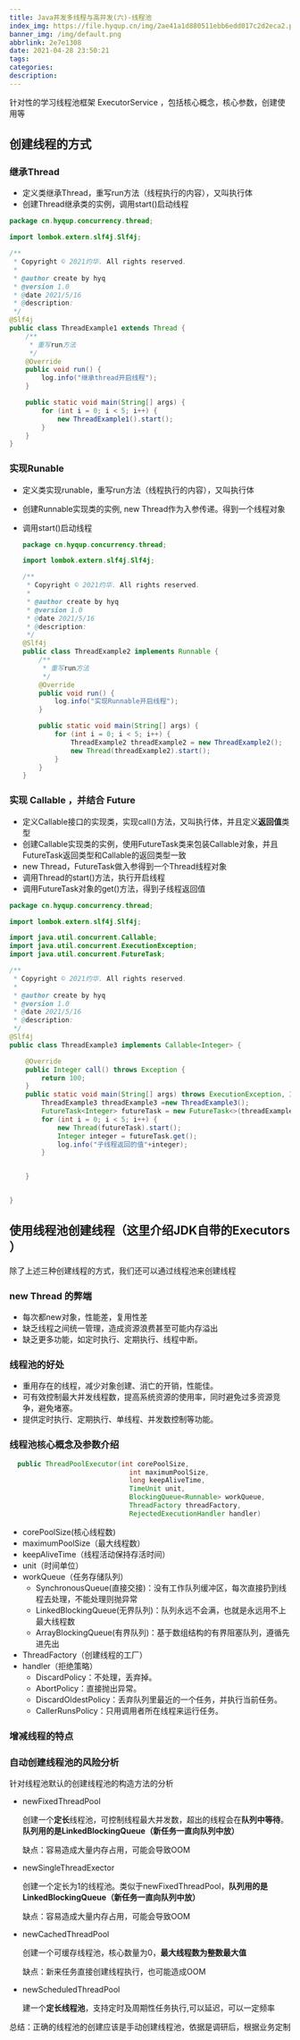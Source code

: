 ```yaml
---
title: Java并发多线程与高并发(六)-线程池
index_img: https://file.hyqup.cn/img/2ae41a1d880511ebb6edd017c2d2eca2.png
banner_img: /img/default.png
abbrlink: 2e7e1308
date: 2021-04-28 23:50:21
tags:
categories:
description:
---
```


针对性的学习线程池框架 ExecutorService ，包括核心概念，核心参数，创建使用等

<!-- more -->

## 创建线程的方式

### 继承Thread

- 定义类继承Thread，重写run方法（线程执行的内容），又叫执行体
- 创建Thread继承类的实例，调用start()启动线程

```java
package cn.hyqup.concurrency.thread;

import lombok.extern.slf4j.Slf4j;

/**
 * Copyright © 2021灼华. All rights reserved.
 *
 * @author create by hyq
 * @version 1.0
 * @date 2021/5/16
 * @description:
 */
@Slf4j
public class ThreadExample1 extends Thread {
    /**
     * 重写run方法
     */
    @Override
    public void run() {
        log.info("继承thread开启线程");
    }

    public static void main(String[] args) {
        for (int i = 0; i < 5; i++) {
            new ThreadExample1().start();
        }
    }
}

```



### 实现Runable

- 定义类实现runable，重写run方法（线程执行的内容），又叫执行体

- 创建Runnable实现类的实例, new Thread作为入参传递。得到一个线程对象

- 调用start()启动线程

  ```java
  package cn.hyqup.concurrency.thread;
  
  import lombok.extern.slf4j.Slf4j;
  
  /**
   * Copyright © 2021灼华. All rights reserved.
   *
   * @author create by hyq
   * @version 1.0
   * @date 2021/5/16
   * @description:
   */
  @Slf4j
  public class ThreadExample2 implements Runnable {
      /**
       * 重写run方法
       */
      @Override
      public void run() {
          log.info("实现Runnable开启线程");
      }
  
      public static void main(String[] args) {
          for (int i = 0; i < 5; i++) {
              ThreadExample2 threadExample2 = new ThreadExample2();
              new Thread(threadExample2).start();
          }
      }
  }
  
  ```

### 实现 Callable ，并结合 Future

- 定义Callable接口的实现类，实现call()方法，又叫执行体，并且定义**返回值**类型
- 创建Callable实现类的实例，使用FutureTask类来包装Callable对象，并且FutureTask返回类型和Callable的返回类型一致
- new Thread，FutureTask做入参得到一个Thread线程对象
- 调用Thread的start()方法，执行开启线程
- 调用FutureTask对象的get()方法，得到子线程返回值

```java
package cn.hyqup.concurrency.thread;

import lombok.extern.slf4j.Slf4j;

import java.util.concurrent.Callable;
import java.util.concurrent.ExecutionException;
import java.util.concurrent.FutureTask;

/**
 * Copyright © 2021灼华. All rights reserved.
 *
 * @author create by hyq
 * @version 1.0
 * @date 2021/5/16
 * @description:
 */
@Slf4j
public class ThreadExample3 implements Callable<Integer> {

    @Override
    public Integer call() throws Exception {
        return 100;
    }
    public static void main(String[] args) throws ExecutionException, InterruptedException {
        ThreadExample3 threadExample3 =new ThreadExample3();
        FutureTask<Integer> futureTask = new FutureTask<>(threadExample3);
        for (int i = 0; i < 5; i++) {
            new Thread(futureTask).start();
            Integer integer = futureTask.get();
            log.info("子线程返回的值"+integer);
        }


    }


}

```



## 使用线程池创建线程（这里介绍JDK自带的Executors ）

除了上述三种创建线程的方式，我们还可以通过线程池来创建线程

### new Thread 的弊端

- 每次都new对象，性能差，复用性差
- 缺乏线程之间统一管理，造成资源浪费甚至可能内存溢出
- 缺乏更多功能，如定时执行、定期执行、线程中断。

### 线程池的好处

- 重用存在的线程，减少对象创建、消亡的开销，性能佳。
- 可有效控制最大并发线程数，提高系统资源的使用率，同时避免过多资源竞争，避免堵塞。
- 提供定时执行、定期执行、单线程、并发数控制等功能。

### 线程池核心概念及参数介绍

```java
  public ThreadPoolExecutor(int corePoolSize,
                              int maximumPoolSize,
                              long keepAliveTime,
                              TimeUnit unit,
                              BlockingQueue<Runnable> workQueue,
                              ThreadFactory threadFactory,
                              RejectedExecutionHandler handler) 
```

- corePoolSize(核心线程数)
- maximumPoolSize（最大线程数）
- keepAliveTime（线程活动保持存活时间）
- unit（时间单位）
- workQueue（任务存储队列）
  - SynchronousQueue(直接交接)：没有工作队列缓冲区，每次直接扔到线程去处理，不能处理则抛异常
  - LinkedBlockingQueue(无界队列)：队列永远不会满，也就是永远用不上最大线程数
  - ArrayBlockingQueue(有界队列)：基于数组结构的有界阻塞队列，遵循先进先出
- ThreadFactory（创建线程的工厂）
- handler（拒绝策略）
  - DiscardPolicy：不处理，丢弃掉。
  - AbortPolicy：直接抛出异常。
  - DiscardOldestPolicy：丢弃队列里最近的一个任务，并执行当前任务。
  - CallerRunsPolicy：只用调用者所在线程来运行任务。

### 增减线程的特点

### 自动创建线程池的风险分析

 针对线程池默认的创建线程池的构造方法的分析

- newFixedThreadPool

  创建一个**定长**线程池，可控制线程最大并发数，超出的线程会在**队列中等待**。**队列用的是LinkedBlockingQueue（新任务一直向队列中放）**

  缺点：容易造成大量内存占用，可能会导致OOM

- newSingleThreadExector

  创建一个定长为1的线程池。类似于newFixedThreadPool，**队列用的是LinkedBlockingQueue（新任务一直向队列中放）**

  缺点：容易造成大量内存占用，可能会导致OOM

- newCachedThreadPool

  创建一个可缓存线程池，核心数量为0，**最大线程数为整数最大值**

  缺点：新来任务直接创建线程执行，也可能造成OOM

- newScheduledThreadPool

  建一个**定长线程池**，支持定时及周期性任务执行,可以延迟，可以一定频率

总结：正确的线程池的创建应该是手动创建线程池，依据是调研后，根据业务定制



